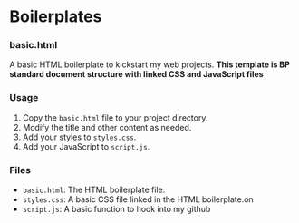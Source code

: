 # Boilerplates

### basic.html

A basic HTML boilerplate to kickstart my web projects. **This template is BP standard document structure with linked CSS and JavaScript files**

### Usage

1. Copy the `basic.html` file to your project directory.
2. Modify the title and other content as needed.
3. Add your styles to `styles.css`.
4. Add your JavaScript to `script.js`.

### Files

- `basic.html`: The HTML boilerplate file.
- `styles.css`: A basic CSS file linked in the HTML boilerplate.on
- `script.js`: A basic function to hook into my github 
